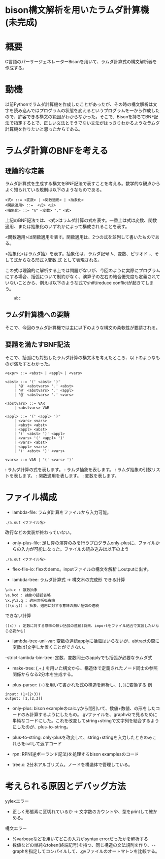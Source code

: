 # bison構文解析を用いたラムダ計算機(未完成)

# 概要

C言語のパーサージェネレーターBisonを用いて、ラムダ計算式の構文解析器を作成する。

# 動機

以前Pythonでラムダ計算機を作成したことがあったが、その時の構文解析は文字を読み込んではプログラムの状態を変えるというプログラムを一から作成したので、許容できる構文の範囲がわからなかった。そこで、Bisonを持ちてBNF記法で指定するとで、正しい文法とそうでない文法がはっきりわかるようなラムダ計算機を作りたいと思ったからである。


# ラムダ計算のBNFを考える

## 理論的な定義

ラムダ計算式を生成する構文をBNF記法で表すことを考える。数学的な観点からよく知られている規則は以下のようなものである。

```
<式> ::= <変数> | <関数適用> | <抽象化>
<関数適用> ::=  <式> <式> 
<抽象化> ::= "λ" <変数> "." <式>
```

上記のBNF記法では、<式>はラムダ計算の式を表す。一番上は式は変数、関数適用、または抽象化のいずれかによって構成されることを表す。

<関数適用>は関数適用を表す。関数適用は、2つの式を並列して書いたものである。

<抽象化>はラムダ抽）を表す。抽象化は、ラムダ記号 λ、変数、ピリオド .、そして式からなる形式 λ変数.式 として表現される。

この式は理論的に解析する上では問題がないが、今回のように実際にプログラムにする場合、括弧について制約がなく、演算子の左右の結合優先度も定義されていないことから、例えば以下のような式でshift/reduce conflictが起きてしまう。
```
    abc
```

## ラムダ計算機への要請

そこで、今回のラムダ計算機では主に以下のような構文の柔軟性が要請される。

## 要請を満たすBNF記法

そこで、括弧にも対処したラムダ計算の構文木を考えたところ、以下のようなものが満たすとわかった。


```
<expr> ::= <abst> | <appl> | <vars>

<abst> ::= '(' <abst> ')' 
    | '@' <abstvars> '.' <abst> 
    | '@' <abstvars> '.' <appl> 
    | '@' <abstvars> '.' <vars>

<abstvars> ::= VAR 
    | <abstvars> VAR

<appl> ::= '(' <appl> ')' 
    | <vars> <vars> 
    | <abst> <abst> 
    | <appl> <abst> 
    | '(' <abst> ')' <appl> 
    | <vars> '(' <appl> ')' 
    | <vars> <abst> 
    | <appl> <vars> 
    | '(' <abst> ')' <vars>

<vars> ::= VAR | '(' <vars> ')'
```

<expr>: ラムダ計算の式を表します。
<abst>: ラムダ抽象を表します。
<abstvars>: ラムダ抽象の引数リストを表します。
<appl>: 関数適用を表します。
<vars>: 変数を表します。



# ファイル構成

- lambda-file: ラムダ計算をファイルから入力可能。
```
./a.out <ファイル名>
```
改行などの実装が終わっていない。

- only-plus-file: 足し算の演算のみを行うプログラムonly-plusに、ファイルからの入力が可能になった。ファイルの読み込みは以下のよう
```
./a.out <ファイル名>
```

- flex-file-io: flexのdemo。inputファイルの構文を解析しoutputに出す。

- lambda-tree: ラムダ計算式 -> 構文木の完成形
できる計算
```
\ab.c : 複数抽象
\a.bcd : 抽象の括弧省略
\x.y\z.q : 適用の括弧省略
((\x.y)) : 抽象、適用に対する意味の無い括弧の連続
```

できない計算
```
((x)) : 定数に対する意味の無い括弧の連続(将来、importをファイル結合で実装したいなら必要かも)
```

- lambda-tree-uni-var: 変数の連続applyに括弧はいらないが、abtractの際に変数は1文字しか置くことができない。

-strict-lambda-bin-tree: 定数、変数同士のapplyでも括弧が必要なラムダ式

- make-tree: (,+,) を用いた構文から、構造体で定義されたノード同士の参照関係からなる2分木を生成する。
 


- plus-parser: `(+)`を用いて書かれた式の構造を解析し、`[,]`に変換する
例
```
input: (1+(2+3))
output: [1,[2,3]]
```

- only-plus: bison exampleのcalc.yから間引いて、数値+数値、の形をしたコードのみ計算するようにしたもの。.gvファイルを、graphvizで見るために単純なコードにした。これを改変してstring+stringで文字列を結合するようにしたのが、plus-to-string。

- plus-to-string: only-plusを改変して、string+stringを入力したときのみこれらをcatして返すコード

- rpn: RPN(逆ポーランド記法)を処理するbison examplesのコード

- tree.c: 2分木アルゴリズム。ノードを構造体で管理している。

# 考えられる原因とデバッグ方法

yylexエラー
- 正しく形態素に区切れているか -> 文字数のカウントや、型をprintして確かめる。

構文エラー
- %varboseなどを用いてどこの入力がsyntax errorだったかを解析する
- 数値などの単純なtoken(終端記号)を持つ、同じ構造の文法規則を作り、--graphを指定してコンパイルして、.gvファイルのオートマトンを比較する。
